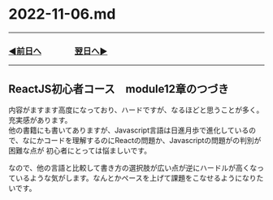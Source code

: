 # 2022-11-06.md
  
---

### [◀️前日へ](https://github.com/yuasys/chatty-journal/blob/main/2022/11/2022-11-05.md)&emsp;&emsp;&emsp;&emsp;[翌日へ▶️](https://github.com/yuasys/chatty-journal/blob/main/2022/11/2022-11-07.md)

---

## ReactJS初心者コース　module12章のつづき

内容がますます高度になっており、ハードですが、なるほどと思うことが多く。充実感があります。  
他の書籍にも書いてありますが、Javascript言語は日進月歩で進化しているので、なにかコードを理解するのにReactの問題か、Javascriptの問題がの判別が困難な点が
初心者にとっては悩ましいです。

なので、他の言語と比較して書き方の選択肢が広い点が逆にハードルが高くなっているような気がします。なんとかペースを上げて課題をこなせるようになりたいです。
